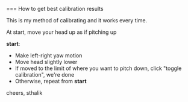 === How to get best calibration results

This is my method of calibrating and it works every time.

At start, move your head up as if pitching up

**start**:
- Make left-right yaw motion
- Move head slightly lower
- If moved to the limit of where you want to pitch down, click "toggle calibration", we're done
- Otherwise, repeat from **start**

cheers, sthalik